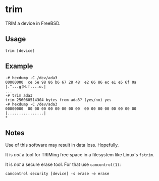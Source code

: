 # trim

TRIM a device in FreeBSD.

## Usage

    trim [device]

## Example

    -# hexdump -C /dev/ada3
    00000000  ce 5e 98 86 b6 67 28 48  e2 66 86 ec e1 e5 6f 0a  |.^...g(H.f....o.|
    ...
    -# trim ada3
    trim 256060514304 bytes from ada3? (yes/no) yes
    -# hexdump -C /dev/ada3
    00000000  00 00 00 00 00 00 00 00  00 00 00 00 00 00 00 00  |................|
    *

## Notes

Use of this software may result in data loss. Hopefully.

It is *not* a tool for TRIMing free space in a filesystem like Linux's `fstrim`.

It is *not* a secure erase tool.  For that use `camcontrol(1)`:

    camcontrol security [device] -s erase -e erase
